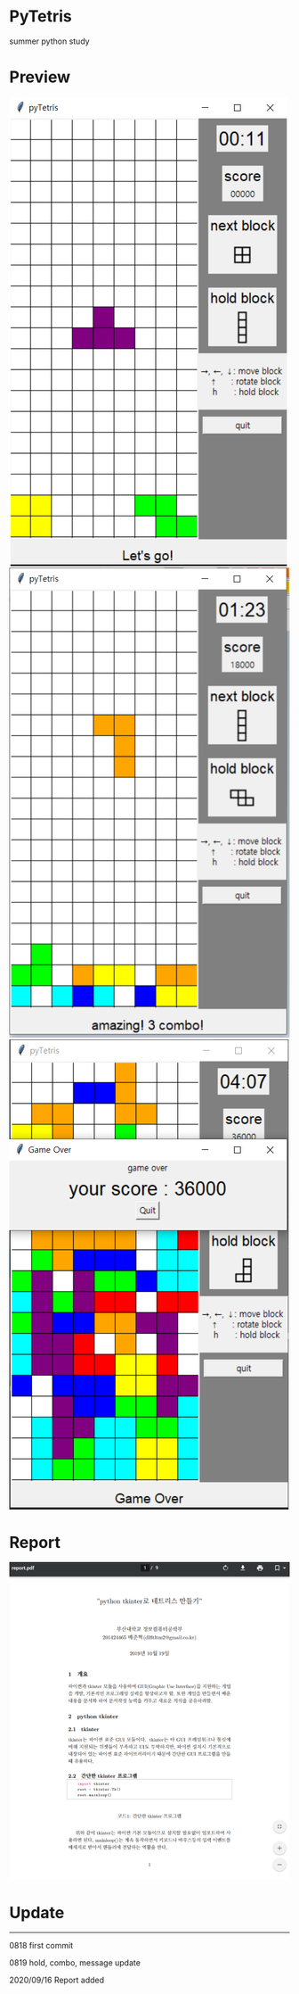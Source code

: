 # PyTetris
summer python study 

# Preview
![Preview](https://github.com/BaeJuneHyuck/PyTetris/blob/master/snapshot/pyTetris2.png?raw=true)
![Preview](https://github.com/BaeJuneHyuck/PyTetris/blob/master/snapshot/pyTetris1.png?raw=true)
![Preview](https://github.com/BaeJuneHyuck/PyTetris/blob/master/snapshot/pyTetris3.png?raw=true)


# Report

![Preview](https://github.com/BaeJuneHyuck/PyTetris/blob/master/report.png?raw=true)


# Update
-------------------------------------------------------
0818
first commit

0819
hold, combo, message update

2020/09/16
Report added

